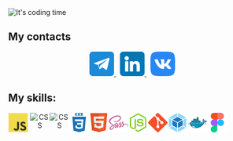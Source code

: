 <img src="https://images4.alphacoders.com/988/988277.jpg" alt="It's coding time"/>

## My contacts
<div align="center">
  <a href="https://t.me/wozgard" style="border-radius:5px;">
    <img src="./img/telegram.png" alt="Telegram Badge" width="50" height="50"/>
  </a>&nbsp;
  <a href="https://www.linkedin.com/in/wozgard" style="border-radius:5px;">
    <img src="./img/linkedin.png" alt="LinkedIn Badge" width="50" height="50"/>
  </a>&nbsp;
  <a href="https://www.vk.com/wozgard" style="border-radius:5px;">
    <img src="./img/vk.png" alt="VK Badge" width="50" height="50"/>
  </a>
</div>

## My skills:
<div style="display: flex;" align="center">
<img src="https://github.com/devicons/devicon/blob/master/icons/javascript/javascript-original.svg" title="JavaScript" alt="JavaScript" width="40" height="40"/>&nbsp;
<img src="https://github.com/devicons/devicon/tree/master/icons/react/react-original.svg" title="CSS3" alt="CSS" width="40" height="40"/>
<img src="https://github.com/devicons/devicon/tree/master/icons/nextjs/nextjs-original.svg" title="CSS3" alt="CSS" width="40" height="40"/>

<img src="https://github.com/devicons/devicon/blob/master/icons/css3/css3-plain-wordmark.svg" title="CSS3" alt="CSS" width="40" height="40"/>

<img src="https://github.com/devicons/devicon/blob/master/icons/html5/html5-original.svg" title="HTML5" alt="HTML" width="40" height="40"/>

<img src="https://github.com/devicons/devicon/blob/master/icons/sass/sass-original.svg" title="SASS" alt="SASS" width="40" height="40"/>

<img src="https://github.com/devicons/devicon/blob/master/icons/nodejs/nodejs-original.svg" title="NodeJS" alt="NodeJS" width="40" height="40"/>
  
<img src="https://github.com/devicons/devicon/blob/master/icons/git/git-original.svg" title="Git" alt="Git" width="40" height="40"/>

<img src="https://github.com/devicons/devicon/blob/master/icons/webpack/webpack-original.svg" title="Webpack" alt="Webpack" width="40" height="40"/>

<img src="https://github.com/devicons/devicon/blob/master/icons/docker/docker-original.svg" title="Docker" alt="Docker" width="40" height="40"/>

<img src="https://github.com/devicons/devicon/blob/master/icons/figma/figma-original.svg" title="Figma" alt="Figma" width="40" height="40"/>
</div>

